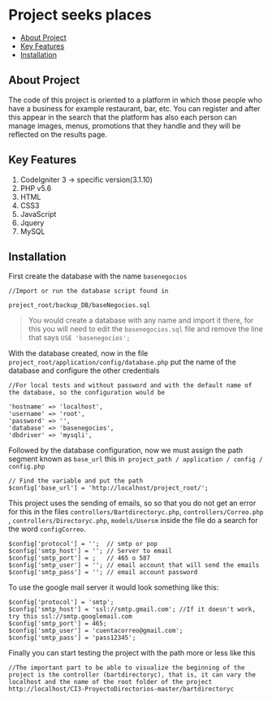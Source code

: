 # Project seeks places

* [About Project](#about-project)
* [Key Features](#Key-Features)
* [Installation](#installation)

## About Project

The code of this project is oriented to a platform in which those people who have a business for example restaurant, bar, etc. You can register and after this appear in the search that the platform has also each person can manage images, menus, promotions that they handle and they will be reflected on the results page.

## Key Features

1. CodeIgniter 3 -> specific version(3.1.10)
2. PHP v5.6
3. HTML
4. CSS3
5. JavaScript
6. Jquery
7. MySQL

## Installation

First create the database with the name `basenegocios`

```
//Import or run the database script found in

project_root/backup_DB/baseNegocios.sql
```

> You would create a database with any name and import it there, for this you will need to edit the `basenegocios.sql` file and remove the line that says `USE 'basenegocios';`

With the database created, now in the file `project_root/application/config/database.php` put the name of the database and configure the other credentials
```
//For local tests and without password and with the default name of the database, so the configuration would be

'hostname' => 'localhost',
'username' => 'root',
'password' => '',
'database' => 'basenegocios',
'dbdriver' => 'mysqli',
```

Followed by the database configuration, now we must assign the path segment known as `base_url` this in` project_path / application / config / config.php`
```
// Find the variable and put the path
$config['base_url'] = 'http://localhost/project_root/';
```

This project uses the sending of emails, so so that you do not get an error for this in the files `controllers/Bartdirectoryc.php`, `controllers/Correo.php `, `controllers/Directoryc.php`, `models/Usersm` inside the file do a search for the word `configCorreo`.
```
$config['protocol'] = '';  // smtp or pop
$config['smtp_host'] = ''; // Server to email
$config['smtp_port'] = ;   // 465 o 587
$config['smtp_user'] = ''; // email account that will send the emails
$config['smtp_pass'] = ''; // email account password
```

To use the google mail server it would look something like this:
```
$config['protocol'] = 'smtp';
$config['smtp_host'] = 'ssl://smtp.gmail.com'; //If it doesn't work, try this ssl://smtp.googlemail.com
$config['smtp_port'] = 465;
$config['smtp_user'] = 'cuentacorreo@gmail.com';
$config['smtp_pass'] = 'pass12345';
```

Finally you can start testing the project with the path more or less like this
```
//The important part to be able to visualize the beginning of the project is the controller (bartdirectoryc), that is, it can vary the localhost and the name of the root folder of the project
http://localhost/CI3-ProyectoDirectorios-master/bartdirectoryc
```

